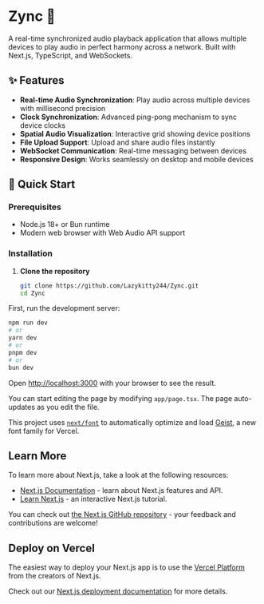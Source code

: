 # Zync 🎵

A real-time synchronized audio playback application that allows multiple devices to play audio in perfect harmony across a network. Built with Next.js, TypeScript, and WebSockets.

## ✨ Features

- **Real-time Audio Synchronization**: Play audio across multiple devices with millisecond precision
- **Clock Synchronization**: Advanced ping-pong mechanism to sync device clocks
- **Spatial Audio Visualization**: Interactive grid showing device positions
- **File Upload Support**: Upload and share audio files instantly
- **WebSocket Communication**: Real-time messaging between devices
- **Responsive Design**: Works seamlessly on desktop and mobile devices

## 🚀 Quick Start

### Prerequisites

- Node.js 18+ or Bun runtime
- Modern web browser with Web Audio API support

### Installation

1. **Clone the repository**
   ```bash
   git clone https://github.com/Lazykitty244/Zync.git
   cd Zync
   ```

First, run the development server:

```bash
npm run dev
# or
yarn dev
# or
pnpm dev
# or
bun dev
```

Open [http://localhost:3000](http://localhost:3000) with your browser to see the result.

You can start editing the page by modifying `app/page.tsx`. The page auto-updates as you edit the file.

This project uses [`next/font`](https://nextjs.org/docs/app/building-your-application/optimizing/fonts) to automatically optimize and load [Geist](https://vercel.com/font), a new font family for Vercel.

## Learn More

To learn more about Next.js, take a look at the following resources:

- [Next.js Documentation](https://nextjs.org/docs) - learn about Next.js features and API.
- [Learn Next.js](https://nextjs.org/learn) - an interactive Next.js tutorial.

You can check out [the Next.js GitHub repository](https://github.com/vercel/next.js) - your feedback and contributions are welcome!

## Deploy on Vercel

The easiest way to deploy your Next.js app is to use the [Vercel Platform](https://vercel.com/new?utm_medium=default-template&filter=next.js&utm_source=create-next-app&utm_campaign=create-next-app-readme) from the creators of Next.js.

Check out our [Next.js deployment documentation](https://nextjs.org/docs/app/building-your-application/deploying) for more details.
